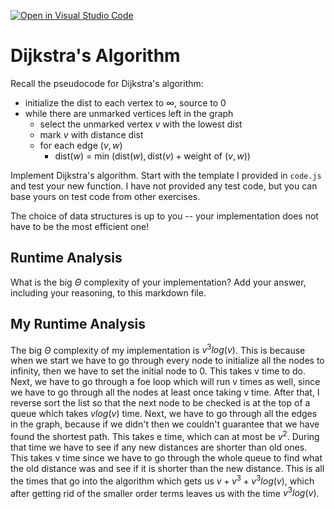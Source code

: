 [![Open in Visual Studio Code](https://classroom.github.com/assets/open-in-vscode-718a45dd9cf7e7f842a935f5ebbe5719a5e09af4491e668f4dbf3b35d5cca122.svg)](https://classroom.github.com/online_ide?assignment_repo_id=12743052&assignment_repo_type=AssignmentRepo)
# Dijkstra's Algorithm

Recall the pseudocode for Dijkstra's algorithm:
- initialize the dist to each vertex to $\infty$, source to 0
- while there are unmarked vertices left in the graph
    - select the unmarked vertex $v$ with the lowest dist
    - mark $v$ with distance dist
    - for each edge $(v,w)$
        - dist($w$) = min $\left(\textrm{dist}(w), \textrm{dist}(v) + \textrm{weight of }(v, w)\right)$

Implement Dijkstra's algorithm. Start with the template I provided in `code.js`
and test your new function. I have not provided any test code, but you can base
yours on test code from other exercises.

The choice of data structures is up to you -- your implementation does not have
to be the most efficient one!

## Runtime Analysis

What is the big $\Theta$ complexity of your implementation? Add your
answer, including your reasoning, to this markdown file.

## My Runtime Analysis
The big $\Theta$ complexity of my implementation is $v^3log(v)$. This is because 
when we start we have to go through every node to initialize all the nodes to 
infinity, then we have to set the initial node to 0. This takes v time to do.
Next, we have to go through a foe loop which will run v times as well, since we
have to go through all the nodes at least once taking v time. After that, I 
reverse sort the list so that the next node to be checked is at the top of a queue
which takes $vlog(v)$ time. Next, we have to go through all the edges in the graph,
because if we didn't then we couldn't guarantee that we have found the shortest path.
This takes e time, which can at most be $v^2$. During that time we have to see if any new distances are shorter 
than old ones. This takes v time since we have to go through the whole
queue to find what the old distance was and see if it is shorter than the new distance.
This is all the times that go into the algorithm which gets us $v+v^3+v^3log(v)$, which 
after getting rid of the smaller order terms leaves us with the time $v^3log(v)$.
